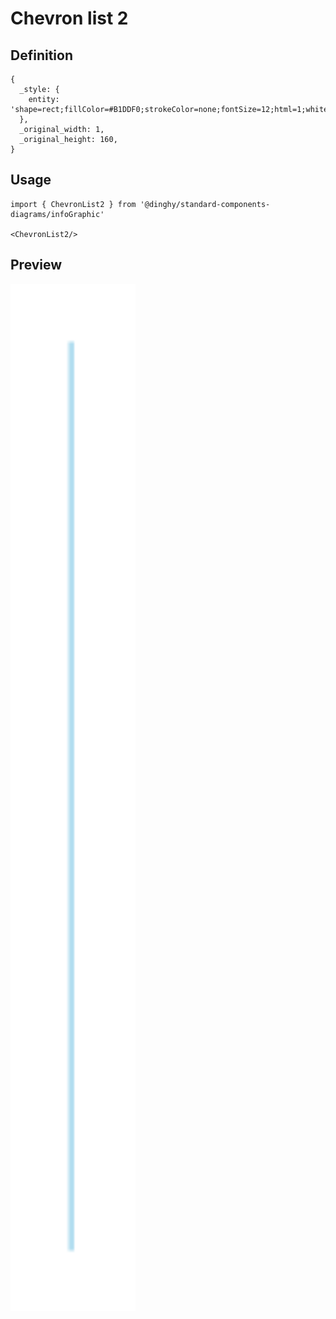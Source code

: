 # Chevron list 2

## Definition

```
{
  _style: { 
    entity: 'shape=rect;fillColor=#B1DDF0;strokeColor=none;fontSize=12;html=1;whiteSpace=wrap;align=left;verticalAlign=top;spacing=5;',
  },
  _original_width: 1,
  _original_height: 160,
}
```

## Usage

```
import { ChevronList2 } from '@dinghy/standard-components-diagrams/infoGraphic'

<ChevronList2/>
```

## Preview

<img src="./chevron-list-2.png" width="200"/>
